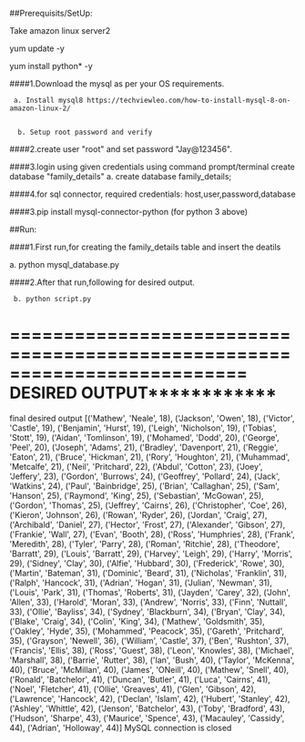 ##Prerequisits/SetUp:


Take amazon linux server2 


yum update -y 


yum install python* -y 


####1.Download the mysql as per your OS requirements.
     
     
     a. Install mysql8 https://techviewleo.com/how-to-install-mysql-8-on-amazon-linux-2/
      
      
      b. Setup root password and verify 



####2.create user "root" and set password "Jay@123456".



####3.login using given credentials using command prompt/terminal create database "family_details" 
       a. create database family_details;



####4.for sql connector, required credentials: host,user,password,database



####3.pip install mysql-connector-python (for python 3 above)

##Run:


####1.First run,for creating the family_details table and insert the deatils
   
   
   a. python mysql_database.py 


####2.After that run,following for desired output.
     
     b. python script.py
     
     
     




==========================================================================
************************DESIRED OUTPUT************************************
==========================================================================
final desired output [('Mathew', 'Neale', 18), ('Jackson', 'Owen', 18), ('Victor', 'Castle', 19), ('Benjamin', 'Hurst', 19), ('Leigh', 'Nicholson', 19), ('Tobias', 'Stott', 19), ('Aidan', 'Tomlinson', 19), ('Mohamed', 'Dodd', 20), ('George', 'Peel', 20), ('Joseph', 'Adams', 21), ('Bradley', 'Davenport', 21), ('Reggie', 'Eaton', 21), ('Bruce', 'Hickman', 21), ('Rory', 'Houghton', 21), ('Muhammad', 'Metcalfe', 21), ('Neil', 'Pritchard', 22), ('Abdul', 'Cotton', 23), ('Joey', 'Jeffery', 23), ('Gordon', 'Burrows', 24), ('Geoffrey', 'Pollard', 24), ('Jack', 'Watkins', 24), ('Paul', 'Bainbridge', 25), ('Brian', 'Callaghan', 25), ('Sam', 'Hanson', 25), ('Raymond', 'King', 25), ('Sebastian', 'McGowan', 25), ('Gordon', 'Thomas', 25), ('Jeffrey', 'Cairns', 26), ('Christopher', 'Coe', 26), ('Kieron', 'Johnson', 26), ('Rowan', 'Ryder', 26), ('Jordan', 'Craig', 27), ('Archibald', 'Daniel', 27), ('Hector', 'Frost', 27), ('Alexander', 'Gibson', 27), ('Frankie', 'Wall', 27), ('Evan', 'Booth', 28), ('Ross', 'Humphries', 28), ('Frank', 'Meredith', 28), ('Tyler', 'Parry', 28), ('Roman', 'Ritchie', 28), ('Theodore', 'Barratt', 29), ('Louis', 'Barratt', 29), ('Harvey', 'Leigh', 29), ('Harry', 'Morris', 29), ('Sidney', 'Clay', 30), ('Alfie', 'Hubbard', 30), ('Frederick', 'Rowe', 30), ('Martin', 'Bateman', 31), ('Dominic', 'Beard', 31), ('Nicholas', 'Franklin', 31), ('Ralph', 'Hancock', 31), ('Adrian', 'Hogan', 31), ('Julian', 'Newman', 31), ('Louis', 'Park', 31), ('Thomas', 'Roberts', 31), ('Jayden', 'Carey', 32), ('John', 'Allen', 33), ('Harold', 'Moran', 33), ('Andrew', 'Norris', 33), ('Finn', 'Nuttall', 33), ('Ollie', 'Bayliss', 34), ('Sydney', 'Blackburn', 34), ('Bryan', 'Clay', 34), ('Blake', 'Craig', 34), ('Colin', 'King', 34), ('Mathew', 'Goldsmith', 35), ('Oakley', 'Hyde', 35), ('Mohammed', 'Peacock', 35), ('Gareth', 'Pritchard', 35), ('Grayson', 'Newell', 36), ('William', 'Castle', 37), ('Ben', 'Rushton', 37), ('Francis', 'Ellis', 38), ('Ross', 'Guest', 38), ('Leon', 'Knowles', 38), ('Michael', 'Marshall', 38), ('Barrie', 'Rutter', 38), ('Ian', 'Bush', 40), ('Taylor', 'McKenna', 40), ('Bruce', 'McMillan', 40), ('James', 'ONeill', 40), ('Mathew', 'Snell', 40), ('Ronald', 'Batchelor', 41), ('Duncan', 'Butler', 41), ('Luca', 'Cairns', 41), ('Noel', 'Fletcher', 41), ('Ollie', 'Greaves', 41), ('Glen', 'Gibson', 42), ('Lawrence', 'Hancock', 42), ('Declan', 'Islam', 42), ('Hubert', 'Stanley', 42), ('Ashley', 'Whittle', 42), ('Jenson', 'Batchelor', 43), ('Toby', 'Bradford', 43), ('Hudson', 'Sharpe', 43), ('Maurice', 'Spence', 43), ('Macauley', 'Cassidy', 44), ('Adrian', 'Holloway', 44)]
MySQL connection is closed
